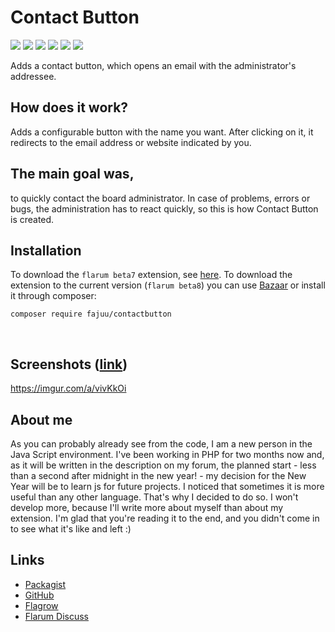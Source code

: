 # Contact Button
![](https://img.shields.io/github/release/fajuu/contactbutton.svg) ![](https://img.shields.io/github/release-date/fajuu/contactbutton.svg) ![](https://img.shields.io/github/languages/top/fajuu/contactbutton.svg) ![](https://img.shields.io/github/license/fajuu/contactbutton.svg) ![](https://img.shields.io/packagist/dt/fajuu/contactbutton.svg) [![](https://img.shields.io/github/followers/fajuu.svg?label=Follow&style=social)](https://github.com/fajuu)

Adds a contact button, which opens an email with the administrator's addressee.
## How does it work?
Adds a configurable button with the name you want. After clicking on it, it redirects to the email address or website indicated by you.
⠀
## The main goal was,
to quickly contact the board administrator. In case of problems, errors or bugs, the administration has to react quickly, so this is how Contact Button is created.
⠀
## Installation
To download the `flarum beta7` extension, see [here](https://discuss.flarum.org/d/18232-contact-button-for-flarum-beta-7-step-by-step-installation).
To download the extension to the current version (`flarum beta8`) you can use [Bazaar](https://discuss.flarum.org/d/5151-flagrow-bazaar-the-extension-marketplace) or install it through composer: 
```
composer require fajuu/contactbutton
```

⠀
## Screenshots ([link](https://imgur.com/a/vivKkOi))

https://imgur.com/a/vivKkOi
⠀
## About me
As you can probably already see from the code, I am a new person in the Java Script environment. I've been working in PHP for two months now and, as it will be written in the description on my forum, the planned start - less than a second after midnight in the new year! - my decision for the New Year will be to learn js for future projects. I noticed that sometimes it is more useful than any other language. That's why I decided to do so. I won't develop more, because I'll write more about myself than about my extension. I'm glad that you're reading it to the end, and you didn't come in to see what it's like and left :)
⠀
## Links
- [Packagist](https://packagist.org/packages/fajuu/contactbutton)
- [GitHub](https://github.com/fajuu/contactbutton)
- [Flagrow](https://flagrow.io/extensions/fajuu/contactbutton)
- [Flarum Discuss](https://mykill.pl/d/1-flarum-contact-button)
